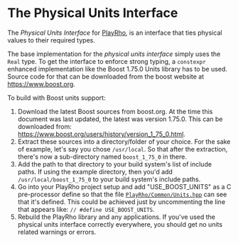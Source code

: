 # The Physical Units Interface

The *Physical Units Interface* for
[PlayRho](https://github.com/louis-langholtz/PlayRho), is an interface
that ties physical values to their required types.

The base implementation for the *physical units interface* simply uses
the `Real` type. To get the interface to enforce strong typing, a `constexpr`
enhanced implementation like the Boost 1.75.0 Units library has to be used.
Source code for that can be downloaded from the boost website at
https://www.boost.org.

To build with Boost units support:
  1. Download the latest Boost sources from boost.org. At the time this
     document was last updated, the latest was version 1.75.0. This can be
     downloaded from: https://www.boost.org/users/history/version_1_75_0.html.
  2. Extract these sources into a directory/folder of your choice.
     For the sake of example, let's say you chose `/usr/local`. So that after the extraction,
     there's now a sub-directory named `boost_1_75_0` in there.
  3. Add the path to that directory to your build system's list of include paths.
     If using the example directory, then you'd add `/usr/local/boost_1_75_0` to your
     build system's include paths.
  4. Go into your PlayRho project setup and add "USE_BOOST_UNITS" as a
     C pre-processor define so that the file
     [`PlayRho/Common/Units.hpp`](../PlayRho/Common/Units.hpp) can see that it's defined.
     This could be achieved just by uncommenting the line that appears like:
     `// #define USE_BOOST_UNITS`.
  5. Rebuild the PlayRho library and any applications. If you've used the
     physical units interface correctly everywhere, you should get no units
     related warnings or errors.
